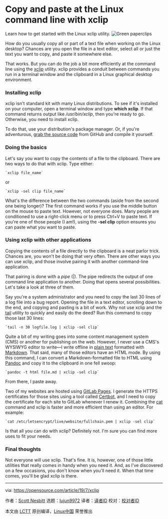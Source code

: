 [#]: collector: (lujun9972)
[#]: translator: ( )
[#]: reviewer: ( )
[#]: publisher: ( )
[#]: url: ( )
[#]: subject: (Copy and paste at the Linux command line with xclip)
[#]: via: (https://opensource.com/article/19/7/xclip)
[#]: author: (Scott Nesbitt https://opensource.com/users/scottnesbitt)

Copy and paste at the Linux command line with xclip
======
Learn how to get started with the Linux xclip utility.
![Green paperclips][1]

How do you usually copy all or part of a text file when working on the Linux desktop? Chances are you open the file in a text editor, select all or just the text you want to copy, and paste it somewhere else.

That works. But you can do the job a bit more efficiently at the command line using the [xclip][2] utility. xclip provides a conduit between commands you run in a terminal window and the clipboard in a Linux graphical desktop environment.

### Installing xclip

xclip isn't standard kit with many Linux distributions. To see if it's installed on your computer, open a terminal window and type **which xclip**. If that command returns output like _/usr/bin/xclip_, then you're ready to go. Otherwise, you need to install xclip.

To do that, use your distribution's package manager. Or, if you're adventurous, [grab the source code][2] from GitHub and compile it yourself.

### Doing the basics

Let's say you want to copy the contents of a file to the clipboard. There are two ways to do that with xclip. Type either:


```
`xclip file_name`
```

or


```
`xclip -sel clip file_name`
```

What's the difference between the two commands (aside from the second one being longer)? The first command works if you use the middle button on the mouse to paste text. However, not everyone does. Many people are conditioned to use a right-click menu or to press Ctrl+V to paste text. If you're one of those people (I am!), using the **-sel clip** option ensures you can paste what you want to paste.

### Using xclip with other applications

Copying the contents of a file directly to the clipboard is a neat parlor trick. Chances are, you won't be doing that very often. There are other ways you can use xclip, and those involve pairing it with another command-line application.

That pairing is done with a _pipe_ (|). The pipe redirects the output of one command line application to another. Doing that opens several possibilities. Let's take a look at three of them.

Say you're a system administrator and you need to copy the last 30 lines of a log file into a bug report. Opening the file in a text editor, scrolling down to the end, and copying and pasting is a bit of work. Why not use xclip and the [tail][3] utility to quickly and easily do the deed? Run this command to copy those last 30 lines:


```
`tail -n 30 logfile.log | xclip -sel clip`
```

Quite a bit of my writing goes into some content management system (CMS) or another for publishing on the web. However, I never use a CMS's WYSIWYG editor to write—I write offline in [plain text][4] formatted with [Markdown][5]. That said, many of those editors have an HTML mode. By using this command, I can convert a Markdown-formatted file to HTML using [Pandoc][6] and copy it to the clipboard in one fell swoop:


```
`pandoc -t html file.md | xclip -sel clip`
```

From there, I paste away.

Two of my websites are hosted using [GitLab Pages][7]. I generate the HTTPS certificates for those sites using a tool called [Certbot][8], and I need to copy the certificate for each site to GitLab whenever I renew it. Combining the [cat][9] command and xclip is faster and more efficient than using an editor. For example:


```
`cat /etc/letsencrypt/live/website/fullchain.pem | xclip -sel clip`
```

Is that all you can do with xclip? Definitely not. I'm sure you can find more uses to fit your needs.

### Final thoughts

Not everyone will use xclip. That's fine. It is, however, one of those little utilities that really comes in handy when you need it. And, as I've discovered on a few occasions, you don't know when you'll need it. When that time comes, you'll be glad xclip is there.

--------------------------------------------------------------------------------

via: https://opensource.com/article/19/7/xclip

作者：[Scott Nesbitt][a]
选题：[lujun9972][b]
译者：[译者ID](https://github.com/译者ID)
校对：[校对者ID](https://github.com/校对者ID)

本文由 [LCTT](https://github.com/LCTT/TranslateProject) 原创编译，[Linux中国](https://linux.cn/) 荣誉推出

[a]: https://opensource.com/users/scottnesbitt
[b]: https://github.com/lujun9972
[1]: https://opensource.com/sites/default/files/styles/image-full-size/public/lead-images/life_paperclips.png?itok=j48op49T (Green paperclips)
[2]: https://github.com/astrand/xclip
[3]: https://en.wikipedia.org/wiki/Tail_(Unix)
[4]: https://plaintextproject.online
[5]: https://gumroad.com/l/learnmarkdown
[6]: https://pandoc.org
[7]: https://docs.gitlab.com/ee/user/project/pages/
[8]: https://certbot.eff.org/
[9]: https://en.wikipedia.org/wiki/Cat_(Unix)

